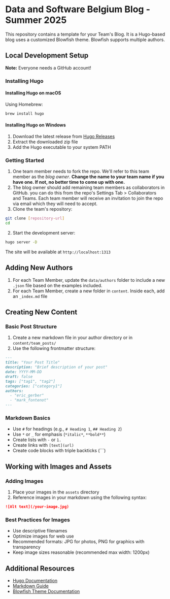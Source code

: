 # Data and Software Belgium Blog - Summer 2025

This repository contains a template for your Team's Blog. It is a Hugo-based blog uses a customized Blowfish theme. Blowfish supports multiple authors.

## Local Development Setup

**Note:** Everyone needs a GitHub account!

<!-- ### Prerequisites

- Git
- Hugo (Extended version) -->

### Installing Hugo

#### Installing Hugo on macOS

Using Homebrew:

```bash
brew install hugo
```

#### Installing Hugo on Windows

1. Download the latest release from [Hugo Releases](https://github.com/gohugoio/hugo/releases)
2. Extract the downloaded zip file
3. Add the Hugo executable to your system PATH

### Getting Started

1. One team member needs to fork the repo. We'll refer to this team member as the _blog owner_. **Change the name to your team name if you have one. If not, no better time to come up with one.**
1. The blog owner should add remaining team members as collaborators in GitHub. you can do this from the repo's Settings Tab > Collaborators and Teams. Each team member will receive an invitation to join the repo via email which they will need to accept.
1. Clone the team's repository:

```bash
git clone [repository-url]
cd
```

2. Start the development server:

```bash
hugo server -D
```

The site will be available at `http://localhost:1313`

## Adding New Authors

1. For each Team Member, update the `data/authors` folder to include a new `.json` file based on the examples included.
2. For each Team Member, create a new folder in `content`. Inside each, add an `_index.md` file

## Creating New Content

### Basic Post Structure

1. Create a new markdown file in your author directory or in `content/team_posts/`
2. Use the following frontmatter structure:

```markdown
---
title: "Your Post Title"
description: "Brief description of your post"
date: YYYY-MM-DD
draft: false
tags: ["tag1", "tag2"]
categories: ["category1"]
authors:
  - "eric_gerber"
  - "mark_fontenot"
---
```

### Markdown Basics

- Use `#` for headings (e.g., `# Heading 1`, `## Heading 2`)
- Use `*` or `_` for emphasis (`*italic*`, `**bold**`)
- Create lists with `-` or `1.`
- Create links with `[text](url)`
- Create code blocks with triple backticks (```)

## Working with Images and Assets

### Adding Images

1. Place your images in the `assets` directory
2. Reference images in your markdown using the following syntax:

```markdown
![Alt text](/your-image.jpg)
```

### Best Practices for Images

- Use descriptive filenames
- Optimize images for web use
- Recommended formats: JPG for photos, PNG for graphics with transparency
- Keep image sizes reasonable (recommended max width: 1200px)

## Additional Resources

- [Hugo Documentation](https://gohugo.io/documentation/)
- [Markdown Guide](https://www.markdownguide.org/)
- [Blowfish Theme Documentation](https://blowfish.page/)
